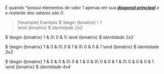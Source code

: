 É quando *possui elementos de valor 1 apenas em sua ***[diagonal principal](diagonal)*** *e o restante dos valores são 0*. 

>[!example] Exemplo
$
\begin {bmatrix}
\ 1\
\end {bmatrix}
$ *identidade 2x2*
>
$
\begin {bmatrix}
1 & 0\\
0 &  1\\
\end {bmatrix}
$ *identidade 2x2*
>
$
\begin {bmatrix}
1 & 0 & 0\\
0 &  1 & 0\\
0 & 0 & 1
\end {bmatrix}
$  *identidade 3x3*
>
$
\begin {bmatrix}
1 & 0 & 0 & 0\\
0 &  1 & 0 & 0\\
0 & 0 & 1 & 0\\
0 & 0 & 0 & 1
\end {bmatrix}
$  *identidade 4x4*